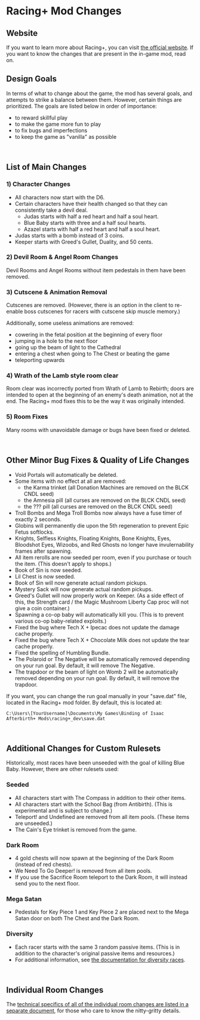 # Racing+ Mod Changes

## Website

If you want to learn more about Racing+, you can visit [the official website](https://isaacracing.net). If you want to know the changes that are present in the in-game mod, read on.

## Design Goals

In terms of what to change about the game, the mod has several goals, and attempts to strike a balance between them. However, certain things are prioritized. The goals are listed below in order of importance:

* to reward skillful play
* to make the game more fun to play
* to fix bugs and imperfections
* to keep the game as "vanilla" as possible

<br />

## List of Main Changes

### 1) Character Changes

* All characters now start with the D6.
* Certain characters have their health changed so that they can consistently take a devil deal.
  * Judas starts with half a red heart and half a soul heart.
  * Blue Baby starts with three and a half soul hearts.
  * Azazel starts with half a red heart and half a soul heart.
* Judas starts with a bomb instead of 3 coins.
* Keeper starts with Greed's Gullet, Duality, and 50 cents.

### 2) Devil Room & Angel Room Changes

Devil Rooms and Angel Rooms without item pedestals in them have been removed.

### 3) Cutscene & Animation Removal

Cutscenes are removed. (However, there is an option in the client to re-enable boss cutscenes for racers with cutscene skip muscle memory.)

Additionally, some useless animations are removed:
* cowering in the fetal position at the beginning of every floor
* jumping in a hole to the next floor
* going up the beam of light to the Cathedral
* entering a chest when going to The Chest or beating the game
* teleporting upwards

### 4) Wrath of the Lamb style room clear

Room clear was incorrectly ported from Wrath of Lamb to Rebirth; doors are intended to open at the beginning of an enemy's death animation, not at the end. The Racing+ mod fixes this to be the way it was originally intended.

### 5) Room Fixes

Many rooms with unavoidable damage or bugs have been fixed or deleted.

<br />

## Other Minor Bug Fixes & Quality of Life Changes

* Void Portals will automatically be deleted.
* Some items with no effect at all are removed:
  * the Karma trinket (all Donation Machines are removed on the BLCK CNDL seed)
  * the Amnesia pill (all curses are removed on the BLCK CNDL seed)
  * the ??? pill (all curses are removed on the BLCK CNDL seed)
* Troll Bombs and Mega Troll Bombs now always have a fuse timer of exactly 2 seconds.
* Globins will permanently die upon the 5th regeneration to prevent Epic Fetus softlocks.
* Knights, Selfless Knights, Floating Knights, Bone Knights, Eyes, Bloodshot Eyes, Wizoobs, and Red Ghosts no longer have invulernability frames after spawning.
* All item rerolls are now seeded per room, even if you purchase or touch the item. (This doesn't apply to shops.)
* Book of Sin is now seeded.
* Lil Chest is now seeded.
* Book of Sin will now generate actual random pickups.
* Mystery Sack will now generate actual random pickups.
* Greed's Gullet will now properly work on Keeper. (As a side effect of this, the Strength card / the Magic Mushroom Liberty Cap proc will not give a coin container.)
* Spawning a co-op baby will automatically kill you. (This is to prevent various co-op baby-related exploits.)
* Fixed the bug where Tech X + Ipecac does not update the damage cache properly.
* Fixed the bug where Tech X + Chocolate Milk does not update the tear cache properly.
* Fixed the spelling of Humbling Bundle.
* The Polaroid or The Negative will be automatically removed depending on your run goal. By default, it will remove The Negative.
* The trapdoor or the beam of light on Womb 2 will be automatically removed depending on your run goal. By default, it will remove the trapdoor.

If you want, you can change the run goal manually in your "save.dat" file, located in the Racing+ mod folder. By default, this is located at:
```
C:\Users\[YourUsername]\Documents\My Games\Binding of Isaac Afterbirth+ Mods\racing+_dev\save.dat
```

<br />

## Additional Changes for Custom Rulesets

Historically, most races have been unseeded with the goal of killing Blue Baby. However, there are other rulesets used:

### Seeded

* All characters start with The Compass in addition to their other items.
* All characters start with the School Bag (from Antibirth). (This is experimental and is subject to change.)
* Teleport! and Undefined are removed from all item pools. (These items are unseeded.)
* The Cain's Eye trinket is removed from the game.

### Dark Room

* 4 gold chests will now spawn at the beginning of the Dark Room (instead of red chests).
* We Need To Go Deeper! is removed from all item pools.
* If you use the Sacrifice Room teleport to the Dark Room, it will instead send you to the next floor.

### Mega Satan

* Pedestals for Key Piece 1 and Key Piece 2 are placed next to the Mega Satan door on both The Chest and the Dark Room.

### Diversity

* Each racer starts with the same 3 random passive items. (This is in addition to the character's original passive items and resources.)
* For additional information, see [the documentation for diversity races](https://github.com/Zamiell/isaac-racing-mod/blob/master/README-DIVERSITY.md).

<br />

## Individual Room Changes

The [technical specifics of all of the individual room changes are listed in a separate document](https://github.com/Zamiell/isaac-racing-mod/blob/master/CHANGES-ROOM.md), for those who care to know the nitty-gritty details.

<br />
